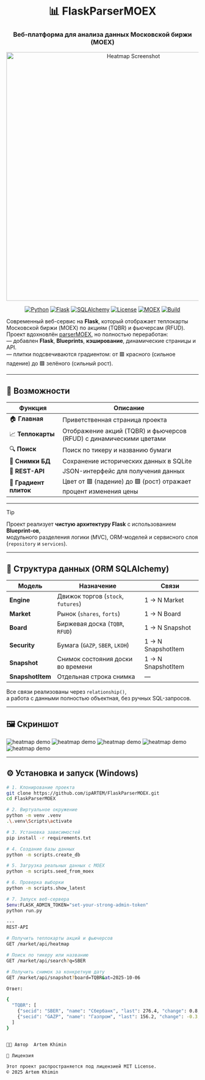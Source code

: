 <div align="center">

# 📊 FlaskParserMOEX

### Веб-платформа для анализа данных Московской биржи (MOEX)

<img src="docs/3.2.png" alt="Heatmap Screenshot" width="650"/>

[![Python](https://img.shields.io/badge/Python-3.11%2B-blue.svg?logo=python&logoColor=white)]()
[![Flask](https://img.shields.io/badge/Flask-3.0-000000.svg?logo=flask)]()
[![SQLAlchemy](https://img.shields.io/badge/SQLAlchemy-2.0-ff5533.svg?logo=databricks&logoColor=white)]()
[![License](https://img.shields.io/badge/license-MIT-green.svg)](LICENSE)
[![MOEX](https://img.shields.io/badge/Data-MOEX-orange.svg?logo=chart-bar)]()
[![Build](https://img.shields.io/badge/build-passing-success.svg?logo=githubactions&logoColor=white)]()

</div>

Современный веб-сервис на **Flask**, который отображает теплокарты Московской биржи (MOEX) по акциям (TQBR) и фьючерсам (RFUD).  
Проект вдохновлён [parserMOEX](https://github.com/ipARTEM/parserMOEX), но полностью переработан:  
— добавлен **Flask**, **Blueprints**, **кэширование**, динамические страницы и API.  
— плитки подсвечиваются градиентом: от 🟥 красного (сильное падение) до 🟩 зелёного (сильный рост).  

---

## 🚀 Возможности

| Функция | Описание |
|----------|-----------|
| 🏠 **Главная** | Приветственная страница проекта |
| 📈 **Теплокарты** | Отображение акций (TQBR) и фьючерсов (RFUD) с динамическими цветами |
| 🔍 **Поиск** | Поиск по тикеру и названию бумаги |
| 💾 **Снимки БД** | Сохранение исторических данных в SQLite |
| 🧩 **REST-API** | JSON-интерфейс для получения данных |
| 🎨 **Градиент плиток** | Цвет от 🟥 (падение) до 🟩 (рост) отражает процент изменения цены |

---

> [!TIP]
> Проект реализует **чистую архитектуру Flask** с использованием **Blueprint-ов**,  
> модульного разделения логики (MVC), ORM-моделей и сервисного слоя (`repository` и `services`).

---

## 🧩 Структура данных (ORM SQLAlchemy)

| Модель | Назначение | Связи |
|--------|-------------|--------|
| **Engine** | Движок торгов (`stock`, `futures`) | 1 → N Market |
| **Market** | Рынок (`shares`, `forts`) | 1 → N Board |
| **Board** | Биржевая доска (`TQBR`, `RFUD`) | 1 → N Snapshot |
| **Security** | Бумага (`GAZP`, `SBER`, `LKOH`) | 1 → N SnapshotItem |
| **Snapshot** | Снимок состояния доски во времени | 1 → N SnapshotItem |
| **SnapshotItem** | Отдельная строка снимка | — |

Все связи реализованы через `relationship()`,  
а работа с данными полностью объектная, без ручных SQL-запросов.

---

## 🖼️ Скриншот

![heatmap demo](docs/1.2.png)
![heatmap demo](docs/2.2.png)
![heatmap demo](docs/3.2.png)
![heatmap demo](docs/4.png)
![heatmap demo](docs/5.png)

---

## ⚙️ Установка и запуск (Windows)
```bash
# 1. Клонирование проекта
git clone https://github.com/ipARTEM/FlaskParserMOEX.git
cd FlaskParserMOEX

# 2. Виртуальное окружение
python -m venv .venv
.\.venv\Scripts\activate

# 3. Установка зависимостей
pip install -r requirements.txt

# 4. Создание базы данных
python -m scripts.create_db

# 5. Загрузка реальных данных с MOEX
python -m scripts.seed_from_moex

# 6. Проверка выборки
python -m scripts.show_latest

# 7. Запуск веб-сервера
$env:FLASK_ADMIN_TOKEN="set-your-strong-admin-token"
python run.py

--- 
REST-API

# Получить теплокарты акций и фьючерсов
GET /market/api/heatmap

# Поиск по тикеру или названию
GET /market/api/search?q=SBER

# Получить снимок за конкретную дату
GET /market/api/snapshot?board=TQBR&at=2025-10-06

Ответ:

{
  "TQBR": [
    {"secid": "SBER", "name": "Сбербанк", "last": 276.4, "change": 0.8, "valtoday": 123456789},
    {"secid": "GAZP", "name": "Газпром", "last": 156.2, "change": -0.3, "valtoday": 987654321}
  ]
}


👨‍💻 Автор  Artem Khimin

📝 Лицензия

Этот проект распространяется под лицензией MIT License.
© 2025 Artem Khimin